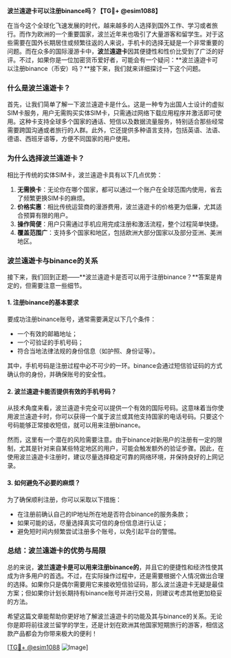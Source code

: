 **波兰遠遊卡可以注册binance吗？【TG💪+ @esim1088】**

在当今这个全球化飞速发展的时代，越来越多的人选择到国外工作、学习或者旅行。而作为欧洲的一个重要国家，波兰近年来也吸引了大量游客和留学生。对于这些需要在国外长期居住或频繁往返的人来说，手机卡的选择无疑是一个非常重要的问题。而在众多的国际漫游卡中，**波兰遠遊卡**因其便捷性和性价比受到了广泛的好评。不过，如果你是一位加密货币爱好者，可能会有一个疑问：**波兰遠遊卡可以注册binance（币安）吗？**接下来，我们就来详细探讨一下这个问题。

### **什么是波兰遠遊卡？**

首先，让我们简单了解一下波兰遠遊卡是什么。这是一种专为出国人士设计的虚拟SIM卡服务，用户无需购买实体SIM卡，只需通过网络下载应用程序并激活即可使用。这种卡支持全球多个国家的通话、短信以及数据流量服务，特别适合那些经常需要跨国沟通或者旅行的人群。此外，它还提供多种语言支持，包括英语、法语、德语、西班牙语等，方便不同国家的用户使用。

### **为什么选择波兰遠遊卡？**

相比于传统的实体SIM卡，波兰遠遊卡具有以下几点优势：

1. **无需换卡**：无论你在哪个国家，都可以通过一个账户在全球范围内使用，省去了频繁更换SIM卡的麻烦。
2. **价格实惠**：相比传统运营商的漫游费用，波兰遠遊卡的价格更为低廉，尤其适合预算有限的用户。
3. **操作简便**：用户只需通过手机应用完成注册和激活流程，整个过程简单快捷。
4. **覆盖范围广**：支持多个国家和地区，包括欧洲大部分国家以及部分亚洲、美洲地区。

### **波兰遠遊卡与binance的关系**

接下来，我们回到正题——**波兰遠遊卡是否可以用于注册binance？**答案是肯定的，但需要注意一些细节。

#### **1. 注册binance的基本要求**
要成功注册binance账号，通常需要满足以下几个条件：
- 一个有效的邮箱地址；
- 一个可验证的手机号码；
- 符合当地法律法规的身份信息（如护照、身份证等）。

其中，手机号码是注册过程中必不可少的一环。binance会通过短信验证码的方式确认你的身份，并确保账号的安全性。

#### **2. 波兰遠遊卡能否提供有效的手机号码？**
从技术角度来看，波兰遠遊卡完全可以提供一个有效的国际号码。这意味着当你使用波兰遠遊卡时，你可以获得一个属于波兰或其他支持国家的电话号码。只要这个号码能够正常接收短信，就可以用来注册binance。

然而，这里有一个潜在的风险需要注意。由于binance对新用户的注册有一定的限制，尤其是针对来自某些特定地区的用户，可能会触发额外的验证步骤。因此，在使用波兰遠遊卡注册时，建议尽量选择稳定可靠的网络环境，并保持良好的上网记录。

#### **3. 如何避免不必要的麻烦？**
为了确保顺利注册，你可以采取以下措施：
- 在注册前确认自己的IP地址所在地是否符合binance的服务条款；
- 如果可能的话，尽量选择真实可信的身份信息进行认证；
- 避免短时间内频繁尝试注册多个账号，以免引起平台的警惕。

### **总结：波兰遠遊卡的优势与局限**

总的来说，**波兰遠遊卡是可以用来注册binance的**，并且它的便捷性和经济性使其成为许多用户的首选。不过，在实际操作过程中，还是需要根据个人情况做出合理的选择。如果你只是偶尔需要用它来接收短信验证码，那么波兰遠遊卡无疑是最佳方案；但如果你计划长期持有binance账号并进行交易，则建议考虑其他更加稳妥的方法。

希望这篇文章能帮助你更好地了解波兰遠遊卡的功能及其与binance的关系。无论你是即将前往波兰留学的学生，还是计划在欧洲其他国家短期旅行的游客，相信这款产品都会为你带来极大的便利！

[[TG💪+ @esim1088](https://t.me/s/esim1088) ![Image](https://i.postimg.cc/4NQfJmqS/Snipaste-2025-05-13-00-14-12.png)]